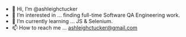 - 👋 Hi, I’m @ashleighctucker
- 👀 I’m interested in ... finding full-time Software QA Engineering work.
- 🌱 I’m currently learning ... JS & Selenium. 
- 📫 How to reach me ... ashleighctucker@gmail.com



